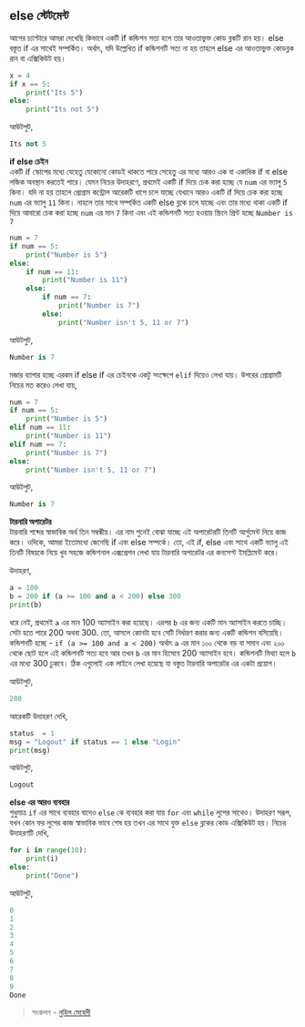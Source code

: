 ## else স্টেটমেন্ট

আগের চ্যাপ্টারে আমরা দেখেছি কিভাবে একটি if কন্ডিশন সত্য হলে তার আওতাভুক্ত কোড ব্লকটি রান হয়। else বস্তুত if এর সাথেই সম্পর্কিত। অর্থাৎ, যদি উল্লেখিত if কন্ডিশনটি সত্য না হয় তাহলে else এর আওতাভুক্ত কোডব্লক রান বা এক্সিকিউট হয়।   

```python
x = 4
if x == 5:
	print("Its 5")
else:
	print("Its not 5")
```

আউটপুট, 

```python
Its not 5
```   

**if else চেইন**   
একটি if স্কোপের মধ্যে যেহেতু যেকোনো কোডই থাকতে পারে সেহেতু এর মধ্যে আরও এক বা একাধিক if বা else লজিক অবস্থান করতেই পারে। যেমন নিচের উদাহরণে, প্রথমেই একটি if দিয়ে চেক করা হচ্ছে যে `num` এর ভ্যালু `5` কিনা। যদি না হয় তাহলে প্রোগ্রাম কন্ট্রোল আরেকটি ধাপে চলে যাচ্ছে যেখানে আরও একটি if দিয়ে চেক করা হচ্ছে `num` এর ভ্যালু `11` কিনা। নাহলে তার সাথে সম্পর্কিত একটি else ব্লকে চলে যাচ্ছে এবং তার মধ্যে থাকা একটি if দিয়ে আবারো চেক করা হচ্ছে `num` এর মান `7` কিনা এবং এই কন্ডিশনটি সত্য হওয়ায় স্ক্রিনে প্রিন্ট হচ্ছে `Number is 7`   

```python
num = 7
if num == 5:
    print("Number is 5")
else:
    if num == 11:
        print("Number is 11")
    else:
        if num == 7:
            print("Number is 7")
        else:
            print("Number isn't 5, 11 or 7")
```   

আউটপুট, 

```python
Number is 7
```   

মজার ব্যাপার হচ্ছে এরকম if else if এর চেইনকে একটু সংক্ষেপে `elif` দিয়েও লেখা যায়। উপরের প্রোগ্রামটি নিচের মত করেও লেখা যায়, 

```python
num = 7
if num == 5:
    print("Number is 5")
elif num == 11:
    print("Number is 11")
elif num == 7:
    print("Number is 7")
else:
    print("Number isn't 5, 11 or 7")
```

আউটপুট, 

```python
Number is 7
```   

**টারনারি অপারেটর**   
টারনারি শব্দের স্বাভাবিক অর্থ তিন সম্বন্ধীয়। এর নাম শুনেই বোঝা যাচ্ছে এই অপারেটরটি তিনটি আর্গুমেন্ট নিয়ে কাজ করে। ওদিকে, আমরা ইতোমধ্যে জেনেছি if এবং else সম্পর্কে। তো, এই if, else এবং সাথে একটি ভ্যালু এই তিনটি বিষয়কে নিয়ে খুব সহজে কন্ডিশনাল এক্সপ্রেশন লেখা যায় টারনারি অপারেটর এর কনসেপ্ট ইমপ্লিমেন্ট করে। 

উদাহরণ, 

```python
a = 100
b = 200 if (a >= 100 and a < 200) else 300
print(b)
```  

ধরে নেই, প্রথমেই `a` এর মান 100 অ্যাসাইন করা হয়েছে। এরপর `b` এর জন্য একটি মান অ্যাসাইন করতে চাচ্ছি। সেটা হতে পারে 200 অথবা 300. তো, আসলে কোনটা হবে সেটি নির্ধারণ করার জন্য একটি কন্ডিশন বসিয়েছি।   
কন্ডিশনটি হচ্ছে - `if (a >= 100 and a < 200)` অর্থাৎ `a` এর মান ১০০ থেকে বড় বা সমান এবং ২০০ থেকে ছোট হলে এই কন্ডিশনটি সত্য হবে আর তখন `b` এর মান হিসেবে 200 অ্যাসাইন হবে। কন্ডিশনটি মিথ্যা হলে `b` এর মধ্যে 300 ঢুকবে। ঠিক এগুলোই এক লাইনে লেখা হয়েছে যা বস্তুত টারনারি অপারেটর এর একটা প্রয়োগ। 

আউটপুট, 

```python
200
```  

আরেকটি উদাহরণ দেখি, 

```python
status  = 1
msg = "Logout" if status == 1 else "Login"
print(msg)
```  

আউটপুট, 

```python
Logout
```  

**else এর আরও ব্যবহার**  
শুধুমাত্র `if` এর সাথে ব্যবহার বাদেও `else` কে ব্যবহার করা যায় `for` এবং `while` লুপের সাথেও। উদাহরণ সরূপ, যখন কোন ফর লুপের কাজ স্বাভাবিক ভাবে শেষ হয় তখন এর সাথে যুক্ত `else` ব্লকের কোড এক্সিকিউট হয়। নিচের উদাহরণটি দেখি, 

```python
for i in range(10):
    print(i)
else:
    print("Done")
```  

আউটপুট,  

```python
0
1
2
3
4
5
6
7
8
9
Done
```   

>  সংকলন - [নুহিল মেহেদী](https://nuhil.net)
